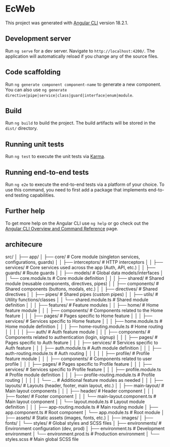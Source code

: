# EcWeb

This project was generated with [Angular CLI](https://github.com/angular/angular-cli) version 18.2.1.

## Development server

Run `ng serve` for a dev server. Navigate to `http://localhost:4200/`. The application will automatically reload if you change any of the source files.

## Code scaffolding

Run `ng generate component component-name` to generate a new component. You can also use `ng generate directive|pipe|service|class|guard|interface|enum|module`.

## Build

Run `ng build` to build the project. The build artifacts will be stored in the `dist/` directory.

## Running unit tests

Run `ng test` to execute the unit tests via [Karma](https://karma-runner.github.io).

## Running end-to-end tests

Run `ng e2e` to execute the end-to-end tests via a platform of your choice. To use this command, you need to first add a package that implements end-to-end testing capabilities.

## Further help

To get more help on the Angular CLI use `ng help` or go check out the [Angular CLI Overview and Command Reference](https://angular.dev/tools/cli) page.


## architecure

src/
│
├── app/
│   ├── core/                   # Core module (singleton services, configurations, guards)
│   │   ├── interceptors/       # HTTP interceptors
│   │   ├── services/           # Core services used across the app (Auth, API, etc.)
│   │   ├── guards/             # Route guards
│   │   ├── models/             # Global data models/interfaces
│   │   └── core.module.ts      # Core module definition
│   │
│   ├── shared/                 # Shared module (reusable components, directives, pipes)
│   │   ├── components/         # Shared components (buttons, modals, etc.)
│   │   ├── directives/         # Shared directives
│   │   ├── pipes/              # Shared pipes (custom pipes)
│   │   ├── utils/              # Utility functions/classes
│   │   └── shared.module.ts    # Shared module definition
│   │
│   ├── features/               # Feature modules
│   │   ├── home/               # Home feature module
│   │   │   ├── components/     # Components related to the Home feature
│   │   │   ├── pages/          # Pages specific to Home feature
│   │   │   ├── services/       # Services specific to Home feature
│   │   │   ├── home.module.ts  # Home module definition
│   │   │   ├── home-routing.module.ts  # Home routing
│   │   │
│   │   ├── auth/               # Auth feature module
│   │   │   ├── components/     # Components related to authentication (login, signup)
│   │   │   ├── pages/          # Pages specific to Auth feature
│   │   │   ├── services/       # Services specific to Auth feature
│   │   │   ├── auth.module.ts  # Auth module definition
│   │   │   ├── auth-routing.module.ts  # Auth routing
│   │   │
│   │   ├── profile/            # Profile feature module
│   │   │   ├── components/     # Components related to user profile
│   │   │   ├── pages/          # Pages specific to Profile feature
│   │   │   ├── services/       # Services specific to Profile feature
│   │   │   ├── profile.module.ts  # Profile module definition
│   │   │   ├── profile-routing.module.ts  # Profile routing
│   │   │
│   │   └── ...                 # Additional feature modules as needed
│   │
│   ├── layouts/                # Layouts (header, footer, main layout, etc.)
│   │   ├── main-layout/        # Main layout components
│   │   │   ├── header/         # Header component
│   │   │   ├── footer/         # Footer component
│   │   │   └── main-layout.component.ts  # Main layout component
│   │   └── layout.module.ts    # Layout module definition
│   │
│   ├── app-routing.module.ts   # Main routing module
│   ├── app.component.ts        # Root component
│   └── app.module.ts           # Root module
│
├── assets/                     # Static assets (images, fonts, etc.)
│   ├── images/
│   ├── fonts/
│   └── styles/                 # Global styles and SCSS files
│
├── environments/               # Environment configuration (dev, prod)
│   ├── environment.ts          # Development environment
│   └── environment.prod.ts     # Production environment
│
└── styles.scss                 # Main global SCSS file

